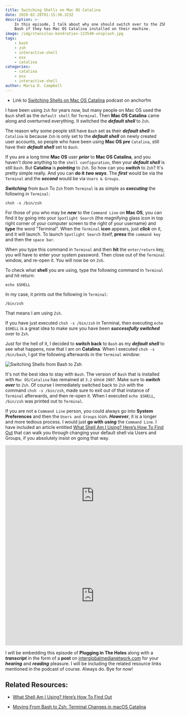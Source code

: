 ```yaml
---
title: Switching Shells on Mac OS Catalina
date: 2020-02-28T01:15:38.323Z
description: >-
    In this episode, I talk about why one should switch over to the ZShell from
    Bash if they has Mac OS Catalina installed on their machine.
image: /img/stanislav-kondratiev-123540-unsplash.jpg
tags:
    - bash
    - zsh
    - interactive-shell
    - osx
    - catalina
categories:
    - catalina
    - osx
    - interactive-shell
author: Maria D. Campbell
---
```


-   Link to
    [Switching Shells on Mac OS Catalina](https://anchor.fm/maria-campbell/episodes/Switching-Shells-on-Mac-OS-Catalina-eb4btl)
    podcast on anchorfm

I have been using `Zsh` for years now, but many people on Mac OS used the `Bash`
shell as the `default shell` for `Terminal`. Then **Mac OS Catalina** came along
and overturned everything. It switched the **_default shell_** to `Zsh`.

The reason why some people still have `Bash` set as their **_default shell_** in
`Catalina` is because `Zsh` is only set to the **_default shell_** on newly
created user accounts, so people who have been using **Mac OS** **_pre_**
`Catalina`, still have their **_default shell_** set to `Bash`.

If you are a long time **Mac OS** user **_prior_** to **Mac OS Catalina**, and
you haven't done anything to the `shell configuration`, then your **_default
shell_** is still `Bash`. But **Catalina** is **_pointing_** to `Zsh`. So how
can you **_switch_** to `Zsh`? It's pretty simple really. And you can **do it**
**_two ways_**. The **_first_** would be via the `Terminal` and the **_second_**
would be via `Users & Groups`.

**_Switching_** from `Bash` To `Zsh` from `Terminal` is as simple as
**_executing_** the following in `Terminal`:

```shell
chsh -s /bin/zsh
```

For those of you who may be **_new_** to the `Command Line` on **Mac OS**, you
can find it by going into your `Spotlight Search` (the magnifying glass icon in
top right corner of your computer screen to the right of your username) and
**type** the word "Terminal". When the `Terminal` **icon** appears, just
**_click_** on it, and it will launch. To launch `Spotlight Search` itself,
**press** the `command key` and then the `space bar`.

When you type this command in `Terminal` and then **hit** the `enter/return`
key, you will have to enter your system password. Then close out of the
`Terminal` window, and re-open it. You will now be on `Zsh`.

To check what **shell** you are using, type the following command in `Terminal`
and hit return:

```shell
echo $SHELL
```

In my case, it prints out the following in `Terminal`:

```shell
/bin/zsh
```

That means I am using `Zsh`.

If you have just executed `chsh -s /bin/zsh` in Terminal, then executing
`echo $SHELL` is a great idea to make sure you have been **_successfully
switched_** over to `Zsh`.

Just for the hell of it, I decided to **switch back** to `Bash` as my **_default
shell_** to see what happens, now that I am on **Catalina**. When I executed
`chsh -s /bin/bash`, I got the following afterwards in the `Terminal` window:

![Switching Shells from Bash to Zsh](/img/zsh-to-bash-catalina.png)

It's not the best idea to stay with `Bash`. The version of `Bash` that is
installed with `Mac OS/Catalina` has remained at `3.2` since `2007`. Make sure
to **_switch over_** to `Zsh`. Of course I immediately switched back to `Zsh`
with the command `chsh -s /bin/zsh`, made sure to exit out of that instance of
`Terminal` afterwards, and then re-open it. When I executed `echo $SHELL`,
`/bin/zsh` was printed out to `Terminal`.

If you are not a `Command Line` person, you could always go into **System
Preferences** and then the `Users and Groups` icon. **_However_**, it is a
longer and more tedious process. I would just **go with** **_using_** the
`Command Line`. I have included an article entitled
[What Shell Am I Using? Here’s How To Find Out](https://osxdaily.com/2009/09/25/what-shell-am-i-using/)
that can walk you through changing your default shell via Users and Groups, if
you absolutely insist on going that way.

<iframe width="560" height="315" src="https://www.youtube.com/embed/YwhdDMT_dFU" frameborder="0" allow="accelerometer; autoplay; encrypted-media; gyroscope; picture-in-picture" title="Opening VS Code with a shell command from within a folder in Terminal" allowfullscreen></iframe>

<iframe width="560" height="315" src="https://www.youtube.com/embed/TisNvwkW1aI" frameborder="0" allow="accelerometer; autoplay; encrypted-media; gyroscope; picture-in-picture" title="Opening VS Code via open folder
" allowfullscreen></iframe>

I will be embedding this episode of **Plugging in The Holes** along with a
**_transcript_** in the form of a **post** on
[interglobalmedianetwork.com](https://www.interglobalmedianetwork.com/) for your
**_hearing_** and **_reading_** pleasure. I will be including the related
resource links mentioned in the podcast of course. Always do. Bye for now!

## Related Resources:

-   [What Shell Am I Using? Here’s How To Find Out](https://osxdaily.com/2009/09/25/what-shell-am-i-using/)

-   [Moving From Bash to Zsh: Terminal Changes in macOS Catalina](https://blog.macsales.com/56921-moving-from-bash-to-zsh-terminal-changes-in-macos-catalina/)
